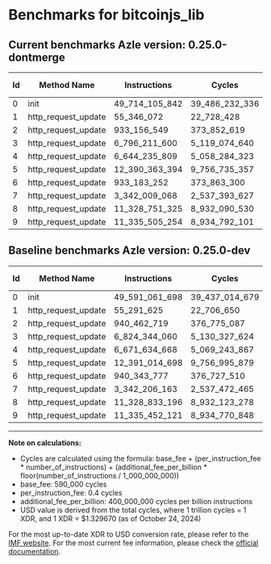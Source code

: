# Benchmarks for bitcoinjs_lib

## Current benchmarks Azle version: 0.25.0-dontmerge

| Id  | Method Name         | Instructions   | Cycles         | USD           | USD/Million Calls | Change                                 |
| --- | ------------------- | -------------- | -------------- | ------------- | ----------------- | -------------------------------------- |
| 0   | init                | 49_714_105_842 | 39_486_232_336 | $0.0525036586 | $52_503.65        | <font color="red">+123_044_144</font>  |
| 1   | http_request_update | 55_346_072     | 22_728_428     | $0.0000302213 | $30.22            | <font color="red">+54_447</font>       |
| 2   | http_request_update | 933_156_549    | 373_852_619    | $0.0004971006 | $497.10           | <font color="green">-7_306_170</font>  |
| 3   | http_request_update | 6_796_211_600  | 5_119_074_640  | $0.0068066800 | $6_806.67         | <font color="green">-28_132_460</font> |
| 4   | http_request_update | 6_644_235_809  | 5_058_284_323  | $0.0067258489 | $6_725.84         | <font color="green">-27_398_859</font> |
| 5   | http_request_update | 12_390_363_394 | 9_756_735_357  | $0.0129732383 | $12_973.23        | <font color="green">-651_304</font>    |
| 6   | http_request_update | 933_183_252    | 373_863_300    | $0.0004971148 | $497.11           | <font color="green">-7_160_525</font>  |
| 7   | http_request_update | 3_342_009_068  | 2_537_393_627  | $0.0033738962 | $3_373.89         | <font color="green">-197_095</font>    |
| 8   | http_request_update | 11_328_751_325 | 8_932_090_530  | $0.0118767328 | $11_876.73        | <font color="green">-81_871</font>     |
| 9   | http_request_update | 11_335_505_254 | 8_934_792_101  | $0.0118803250 | $11_880.32        | <font color="red">+53_133</font>       |

## Baseline benchmarks Azle version: 0.25.0-dev

| Id  | Method Name         | Instructions   | Cycles         | USD           | USD/Million Calls |
| --- | ------------------- | -------------- | -------------- | ------------- | ----------------- |
| 0   | init                | 49_591_061_698 | 39_437_014_679 | $0.0524382153 | $52_438.21        |
| 1   | http_request_update | 55_291_625     | 22_706_650     | $0.0000301924 | $30.19            |
| 2   | http_request_update | 940_462_719    | 376_775_087    | $0.0005009865 | $500.98           |
| 3   | http_request_update | 6_824_344_060  | 5_130_327_624  | $0.0068216427 | $6_821.64         |
| 4   | http_request_update | 6_671_634_668  | 5_069_243_867  | $0.0067404215 | $6_740.42         |
| 5   | http_request_update | 12_391_014_698 | 9_756_995_879  | $0.0129735847 | $12_973.58        |
| 6   | http_request_update | 940_343_777    | 376_727_510    | $0.0005009233 | $500.92           |
| 7   | http_request_update | 3_342_206_163  | 2_537_472_465  | $0.0033740010 | $3_374.00         |
| 8   | http_request_update | 11_328_833_196 | 8_932_123_278  | $0.0118767764 | $11_876.77        |
| 9   | http_request_update | 11_335_452_121 | 8_934_770_848  | $0.0118802968 | $11_880.29        |

---

**Note on calculations:**

- Cycles are calculated using the formula: base_fee + (per_instruction_fee \* number_of_instructions) + (additional_fee_per_billion \* floor(number_of_instructions / 1_000_000_000))
- base_fee: 590_000 cycles
- per_instruction_fee: 0.4 cycles
- additional_fee_per_billion: 400_000_000 cycles per billion instructions
- USD value is derived from the total cycles, where 1 trillion cycles = 1 XDR, and 1 XDR = $1.329670 (as of October 24, 2024)

For the most up-to-date XDR to USD conversion rate, please refer to the [IMF website](https://www.imf.org/external/np/fin/data/rms_sdrv.aspx).
For the most current fee information, please check the [official documentation](https://internetcomputer.org/docs/current/developer-docs/gas-cost#execution).
